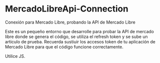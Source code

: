 # MercadoLibreApi-Connection
Conexión para Mercado Libre, probando la API de Mercado Libre 

Este es un pequeño entorno que desarrolle para probar la API de mercado libre donde se genera el código, se utiliza el refresh token y se sube un articulo de prueba. 
Recuerda sustiuir los accesos token de tu aplicación de Mercado Libre para que el código funcione correctamente.

Utilice JS.
